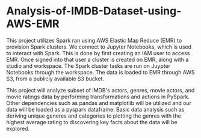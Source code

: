 # Analysis-of-IMDB-Dataset-using-AWS-EMR

This project utilizes Spark ran using AWS Elastic Map Reduce (EMR) to provision Spark clusters. We connect to Jupyter Notebooks, which is used to interact with Spark. This is done by first creating an IAM user to access EMR. Once signed into that user a cluster is created on EMR, along with a studio and workspace. The Spark cluster tasks are run on Juypter Notebooks through the workspace. The data is loaded to EMR through AWS S3, from a publicly available S3 bucket.

This project will analyze subset of IMDB's actors, genres, movie actors, and movie ratings data by performing transformations and actions in PySpark. Other dependencies such as pandas and matplotlib will be utilized and our data will be loaded as a pyspark dataframe. Basic data analysis such as deriving unique generes and categories to plotting the genres with the highest average rating to discovering key facts about the data will be explored.
